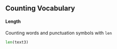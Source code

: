 ## Counting Vocabulary

#### Length

Counting words and punctuation symbols with `len`

```python
len(text3)
```
